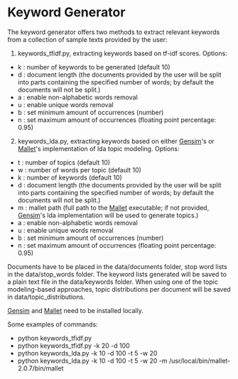 Keyword Generator
=================

The keyword generator offers two methods to extract relevant keywords from a collection of sample texts provided by the user:

1) keywords_tfidf.py, extracting keywords based on tf-idf scores. Options:

- k : number of keywords to be generated (default 10)
- d : document length (the documents provided by the user will be split into parts containing the specified number of words; by default the documents will not be split.)
- a : enable non-alphabetic words removal
- u : enable unique words removal
- b : set minimum amount of occurrences (number)
- n : set maximum amount of occurrences (floating point percentage: 0.95)

2) keywords_lda.py, extracting keywords based on either [Gensim](https://radimrehurek.com/gensim/)'s or [Mallet](http://mallet.cs.umass.edu)'s implementation of lda topic modeling. Options:

- t : number of topics (default 10)
- w : number of words per topic (default 10)
- k : number of keywords (default 10)
- d : document length (the documents provided by the user will be split into parts containing the specified number of words; by default the documents will not be split.)
- m : mallet path (full path to the [Mallet](http://mallet.cs.umass.edu) executable; if not provided, [Gensim](https://radimrehurek.com/gensim/)'s lda implementation will be used to generate topics.)
- a : enable non-alphabetic words removal
- u : enable unique words removal
- b : set minimum amount of occurrences (number)
- n : set maximum amount of occurrences (floating point percentage: 0.95)

Documents have to be placed in the data/documents folder, stop word lists in the data/stop_words folder. The keyword lists generated will be saved to a plain text file in the data/keywords folder. When using one of the topic modeling-based approaches, topic distributions per document will be saved in data/topic_distributions.

[Gensim](https://radimrehurek.com/gensim/) and [Mallet](http://mallet.cs.umass.edu) need to be installed locally.

Some examples of commands:

- python keywords_tfidf.py
- python keywords_tfidf.py -k 20 -d 100
- python keywords_lda.py -k 10 -d 100 -t 5 -w 20
- python keywords_lda.py -k 10 -d 100 -t 5 -w 20 -m /usr/local/bin/mallet-2.0.7/bin/mallet
